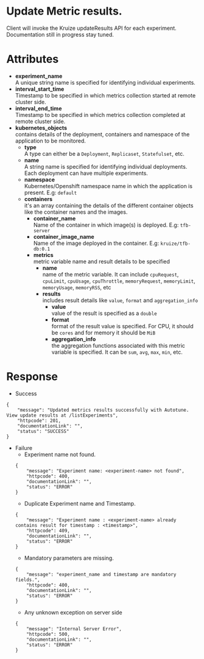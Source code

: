 # Update Metric results.

Client will invoke the Kruize updateResults API for each experiment. Documentation still in progress stay
tuned.

# Attributes

- **experiment_name** \
  A unique string name is specified for identifying individual experiments.
- **interval_start_time** \
  Timestamp to be specified in which metrics collection started at remote cluster side.
- **interval_end_time** \
  Timestamp to be specified in which metrics collection completed at remote cluster side.
- **kubernetes_objects** \
  contains details of the deployment, containers and namespace of the application to be monitored.
  - **type** \
    A type can either be a `Deployment`, `Replicaset`, `Statefulset`, etc.
  - **name** \
    A string name is specified for identifying individual deployments. Each deployment can have multiple experiments.
  - **namespace** \
    Kubernetes/Openshift namespace name in which the application is present. E.g: `default`
  - **containers** \
    it's an array containing the details of the different container objects like the container names and the images.
    - **container_name** \
      Name of the container in which image(s) is deployed. E.g: `tfb-server`
    - **container_image_name** \
      Name of the image deployed in the container. E.g: `kruize/tfb-db:0.1`
    - **metrics** \
      metric variable name and result details to be specified
      - **name** \
        name of the metric variable. It can include `cpuRequest`, `cpuLimit`, `cpuUsage`, `cpuThrottle`, `memoryRequest`, 
        `memoryLimit`, `memoryUsage`, `memoryRSS`, etc
      - **results** \
        includes result details like `value`, `format` and `aggregation_info`
        - **value** \
          value of the result is specified as a `double`
        - **format** \
          format of the result value is specified. For CPU, it should be `cores` and for memory it should be `MiB`
        - **aggregation_info** \
          the aggregation functions associated with this metric variable is specified. It can be `sum`, `avg`, `max`, `min`, etc.

# Response

* Success

```
{
    "message": "Updated metrics results successfully with Autotune. View update results at /listExperiments",
    "httpcode": 201,
    "documentationLink": "",
    "status": "SUCCESS"
}
```

* Failure
    * Experiment name not found.
  ```
  {
      "message": "Experiment name: <experiment-name> not found",
      "httpcode": 400,
      "documentationLink": "",
      "status": "ERROR"
  }
  ```
    * Duplicate Experiment name and Timestamp.
  ```
  {
      "message": "Experiment name : <experiment-name> already contains result for timestamp : <timestamp>",
      "httpcode": 409,
      "documentationLink": "",
      "status": "ERROR"
  }
  ```
    * Mandatory parameters are missing.
  ```
  {
      "message": "experiment_name and timestamp are mandatory fields.",
      "httpcode": 400,
      "documentationLink": "",
      "status": "ERROR"
  }
  ```
    * Any unknown exception on server side
  ```
  {
      "message": "Internal Server Error",
      "httpcode": 500,
      "documentationLink": "",
      "status": "ERROR"
  }
  ```
